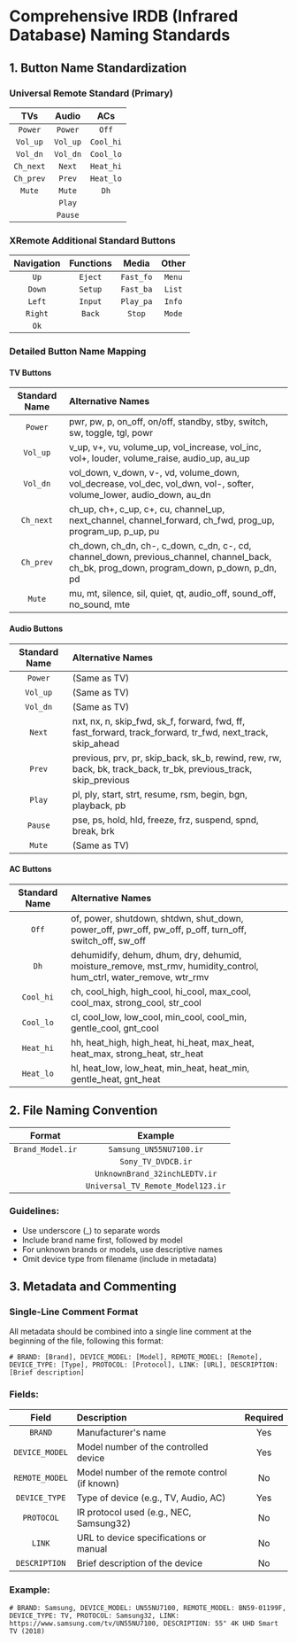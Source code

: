 # Comprehensive IRDB (Infrared Database) Naming Standards

## 1. Button Name Standardization

### Universal Remote Standard (Primary)

| TVs       | Audio    | ACs       |
|:---------:|:--------:|:---------:|
| `Power`   | `Power`  | `Off`     |
| `Vol_up`  | `Vol_up` | `Cool_hi` |
| `Vol_dn`  | `Vol_dn` | `Cool_lo` |
| `Ch_next` | `Next`   | `Heat_hi` |
| `Ch_prev` | `Prev`   | `Heat_lo` |
| `Mute`    | `Mute`   | `Dh`      |
|           | `Play`   |           |
|           | `Pause`  |           |

### XRemote Additional Standard Buttons

| Navigation | Functions | Media    | Other   |
|:----------:|:---------:|:--------:|:-------:|
| `Up`       | `Eject`   | `Fast_fo`| `Menu`  |
| `Down`     | `Setup`   | `Fast_ba`| `List`  |
| `Left`     | `Input`   | `Play_pa`| `Info`  |
| `Right`    | `Back`    | `Stop`   | `Mode`  |
| `Ok`       |           |          |         |

### Detailed Button Name Mapping

#### TV Buttons

| Standard Name | Alternative Names |
|:-------------:|:------------------|
| `Power`       | pwr, pw, p, on_off, on/off, standby, stby, switch, sw, toggle, tgl, powr |
| `Vol_up`      | v_up, v+, vu, volume_up, vol_increase, vol_inc, vol+, louder, volume_raise, audio_up, au_up |
| `Vol_dn`      | vol_down, v_down, v-, vd, volume_down, vol_decrease, vol_dec, vol_dwn, vol-, softer, volume_lower, audio_down, au_dn |
| `Ch_next`     | ch_up, ch+, c_up, c+, cu, channel_up, next_channel, channel_forward, ch_fwd, prog_up, program_up, p_up, pu |
| `Ch_prev`     | ch_down, ch_dn, ch-, c_down, c_dn, c-, cd, channel_down, previous_channel, channel_back, ch_bk, prog_down, program_down, p_down, p_dn, pd |
| `Mute`        | mu, mt, silence, sil, quiet, qt, audio_off, sound_off, no_sound, mte |

#### Audio Buttons

| Standard Name | Alternative Names |
|:-------------:|:------------------|
| `Power`       | (Same as TV) |
| `Vol_up`      | (Same as TV) |
| `Vol_dn`      | (Same as TV) |
| `Next`        | nxt, nx, n, skip_fwd, sk_f, forward, fwd, ff, fast_forward, track_forward, tr_fwd, next_track, skip_ahead |
| `Prev`        | previous, prv, pr, skip_back, sk_b, rewind, rew, rw, back, bk, track_back, tr_bk, previous_track, skip_previous |
| `Play`        | pl, ply, start, strt, resume, rsm, begin, bgn, playback, pb |
| `Pause`       | pse, ps, hold, hld, freeze, frz, suspend, spnd, break, brk |
| `Mute`        | (Same as TV) |

#### AC Buttons

| Standard Name | Alternative Names |
|:-------------:|:------------------|
| `Off`         | of, power, shutdown, shtdwn, shut_down, power_off, pwr_off, pw_off, p_off, turn_off, switch_off, sw_off |
| `Dh`          | dehumidify, dehum, dhum, dry, dehumid, moisture_remove, mst_rmv, humidity_control, hum_ctrl, water_remove, wtr_rmv |
| `Cool_hi`     | ch, cool_high, high_cool, hi_cool, max_cool, cool_max, strong_cool, str_cool |
| `Cool_lo`     | cl, cool_low, low_cool, min_cool, cool_min, gentle_cool, gnt_cool |
| `Heat_hi`     | hh, heat_high, high_heat, hi_heat, max_heat, heat_max, strong_heat, str_heat |
| `Heat_lo`     | hl, heat_low, low_heat, min_heat, heat_min, gentle_heat, gnt_heat |

## 2. File Naming Convention

| Format            | Example                    |
|:-----------------:|:--------------------------:|
| `Brand_Model.ir`  | `Samsung_UN55NU7100.ir`    |
|                   | `Sony_TV_DVDCB.ir`         |
|                   | `UnknownBrand_32inchLEDTV.ir` |
|                   | `Universal_TV_Remote_Model123.ir` |

### Guidelines:
- Use underscore (_) to separate words
- Include brand name first, followed by model
- For unknown brands or models, use descriptive names
- Omit device type from filename (include in metadata)

## 3. Metadata and Commenting

### Single-Line Comment Format

All metadata should be combined into a single line comment at the beginning of the file, following this format:

```
# BRAND: [Brand], DEVICE_MODEL: [Model], REMOTE_MODEL: [Remote], DEVICE_TYPE: [Type], PROTOCOL: [Protocol], LINK: [URL], DESCRIPTION: [Brief description]
```

### Fields:

| Field          | Description                                    | Required |
|:--------------:|:-----------------------------------------------|:--------:|
| `BRAND`        | Manufacturer's name                            | Yes      |
| `DEVICE_MODEL` | Model number of the controlled device          | Yes      |
| `REMOTE_MODEL` | Model number of the remote control (if known)  | No       |
| `DEVICE_TYPE`  | Type of device (e.g., TV, Audio, AC)           | Yes      |
| `PROTOCOL`     | IR protocol used (e.g., NEC, Samsung32)        | No       |
| `LINK`         | URL to device specifications or manual         | No       |
| `DESCRIPTION`  | Brief description of the device                | No       |

### Example:

```
# BRAND: Samsung, DEVICE_MODEL: UN55NU7100, REMOTE_MODEL: BN59-01199F, DEVICE_TYPE: TV, PROTOCOL: Samsung32, LINK: https://www.samsung.com/tv/UN55NU7100, DESCRIPTION: 55" 4K UHD Smart TV (2018)
```


